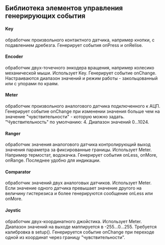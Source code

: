 ﻿## Библиотека элементов управления генерирующих события

#### Key
обработчик произвольного контактного датчика, например кнопки, с подавлением дребезга. Генерирует события onPress и onRelise.

#### Encoder 
обработчик двух-точечного энкодера вращения, например колесико механической мыши. Использует Key. Генерирует событие onChange. Настраиваются диапазон значений и режим работы - закольцованный или с упорами по краям.

#### Meter
обработчик произвольного аналогового датчика подключенного к АЦП. Генерирует событие onChange при изменении значения больше чем на значение "чувствительности" - которую можно задать. "Чувствительность" по умолчанию: 4. Диапазон значений 0...1024.

#### Ranger
обработчик значения аналогового датчика контролирующий выход значения параметра за фиксированные границы. Использует Meter. Например термостат, водокачка. Генерирует события onLess, onMore, onRange. Последнее удобно для индикации. 

#### Comparator
обработчик значений двух аналоговых датчиков. Использует Meter. Если значение одного датчика превышает значение другого на величину гистерезиса и более генерируются сообщение onLess или onMore.

#### Joystic
обработчик двух-координатного джойстика. Использует Meter. Диапазон значений на выходе маппируется в -255...0...255. Требуется калибровка в setup(). Генерируется событие onChange при переходе одной из координат через границу "чувствительности".